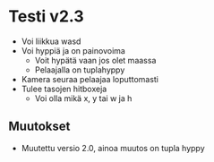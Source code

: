 # Testi v2.3
- Voi liikkua wasd
- Voi hyppiä ja on painovoima
	- Voit hypätä vaan jos olet maassa
	- Pelaajalla on tuplahyppy
- Kamera seuraa pelaajaa loputtomasti
- Tulee tasojen hitboxeja
	- Voi olla mikä x, y tai w ja h

## Muutokset
- Muutettu versio 2.0, ainoa muutos on tupla hyppy